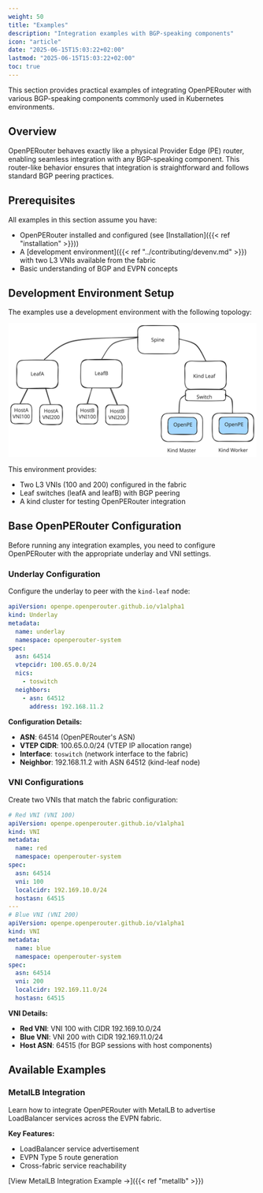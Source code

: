 ```yaml
---
weight: 50
title: "Examples"
description: "Integration examples with BGP-speaking components"
icon: "article"
date: "2025-06-15T15:03:22+02:00"
lastmod: "2025-06-15T15:03:22+02:00"
toc: true
---
```


This section provides practical examples of integrating OpenPERouter with various BGP-speaking components commonly used in Kubernetes environments.

## Overview

OpenPERouter behaves exactly like a physical Provider Edge (PE) router, enabling seamless integration with any BGP-speaking component. This router-like behavior ensures that integration is straightforward and follows standard BGP peering practices.

## Prerequisites

All examples in this section assume you have:

- OpenPERouter installed and configured (see [Installation]({{< ref "installation" >}}))
- A [development environment]({{< ref "../contributing/devenv.md" >}}) with two L3 VNIs available from the fabric
- Basic understanding of BGP and EVPN concepts

## Development Environment Setup

The examples use a development environment with the following topology:

![](/images/openpedevenv.svg)

This environment provides:

- Two L3 VNIs (100 and 200) configured in the fabric
- Leaf switches (leafA and leafB) with BGP peering
- A kind cluster for testing OpenPERouter integration

## Base OpenPERouter Configuration

Before running any integration examples, you need to configure OpenPERouter with the appropriate underlay and VNI settings.

### Underlay Configuration

Configure the underlay to peer with the `kind-leaf` node:

```yaml
apiVersion: openpe.openperouter.github.io/v1alpha1
kind: Underlay
metadata:
  name: underlay
  namespace: openperouter-system
spec:
  asn: 64514
  vtepcidr: 100.65.0.0/24
  nics:
    - toswitch
  neighbors:
    - asn: 64512
      address: 192.168.11.2
```

**Configuration Details:**

- **ASN**: 64514 (OpenPERouter's ASN)
- **VTEP CIDR**: 100.65.0.0/24 (VTEP IP allocation range)
- **Interface**: `toswitch` (network interface to the fabric)
- **Neighbor**: 192.168.11.2 with ASN 64512 (kind-leaf node)

### VNI Configurations

Create two VNIs that match the fabric configuration:

```yaml
# Red VNI (VNI 100)
apiVersion: openpe.openperouter.github.io/v1alpha1
kind: VNI
metadata:
  name: red
  namespace: openperouter-system
spec:
  asn: 64514
  vni: 100
  localcidr: 192.169.10.0/24
  hostasn: 64515
---
# Blue VNI (VNI 200)
apiVersion: openpe.openperouter.github.io/v1alpha1
kind: VNI
metadata:
  name: blue
  namespace: openperouter-system
spec:
  asn: 64514
  vni: 200
  localcidr: 192.169.11.0/24
  hostasn: 64515
```

**VNI Details:**

- **Red VNI**: VNI 100 with CIDR 192.169.10.0/24
- **Blue VNI**: VNI 200 with CIDR 192.169.11.0/24
- **Host ASN**: 64515 (for BGP sessions with host components)

## Available Examples

### MetalLB Integration

Learn how to integrate OpenPERouter with MetalLB to advertise LoadBalancer services across the EVPN fabric.

**Key Features:**

- LoadBalancer service advertisement
- EVPN Type 5 route generation
- Cross-fabric service reachability

[View MetalLB Integration Example →]({{< ref "metallb" >}})

